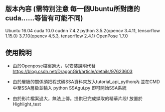 
## 版本內容 (需特別注意 每一個Ubuntu所對應的cuda......等皆有可能不同)
Ubuntu 16.04 cuda 10.0  cudnn 7.4.2  python 3.5.2(opencv 3.4.11, tensorflow 1.15.0)    3.7.10(opencv 4.5.3, tensorflow 2.4.1) OpenPose 1.7.0 
## 使用說明
+ 由於Openpose檔案過大，以安裝說明代替
  https://blog.csdn.net/DragonGirI/article/details/97623603
+ 由於層級的關係須把程式碼SSA資料夾放入tutorial_api_python內
  並在CMD中至SSA層級並輸入 python SSAgui.py 即可開始SSA系統

+ 由於影片檔案過大，無法上傳。提供已完成擷取的精華片段!
  放置於Highlight_test

